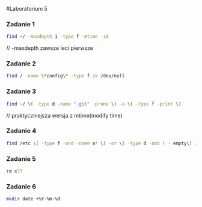#Laboratorium 5

### Zadanie 1

```sh
find ~/ -maxdepth 1 -type f -mtime -10
```
// -maxdepth zawsze leci pierwsze
### Zadanie 2

```sh
find / -name \*config\* -type f 2> /dev/null
```

### Zadanie 3

```sh
find ~/ \( -type d -name ".git" -prune \) -o \( -type f -print \) 
```
// praktyczniejsza wersja z mtime(modify time)
### Zadanie 4

```sh
find /etc \( -type f -and -name a* \) -or \( -type d -and ! - empty\) 2> /dev/null
```

### Zadanie 5

```sh
rm x??
```
### Zadanie 6

```sh
mkdir date +%Y-%m-%d
```
